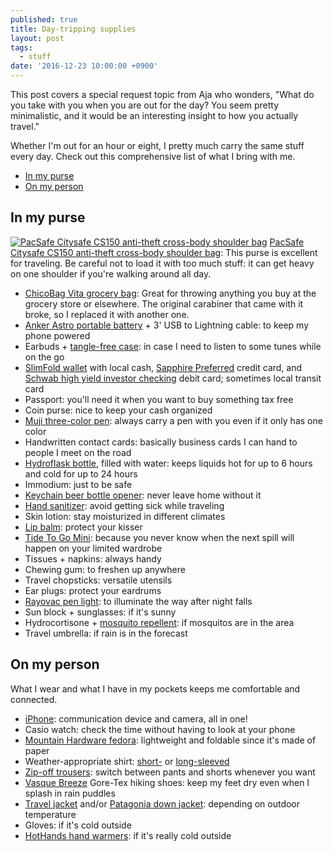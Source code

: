 ```yaml
---
published: true
title: Day-tripping supplies
layout: post
tags:
  - stuff
date: '2016-12-23 10:00:00 +0900'
---
```

This post covers a special request topic from Aja who wonders, "What do you take with you when you are out for the day? You seem pretty minimalistic, and it would be an interesting insight to how you actually travel."

Whether I'm out for an hour or eight, I pretty much carry the same stuff every day. Check out this comprehensive list of what I bring with me.

<!--more-->

* [In my purse](#in-my-purse)
* [On my person](#on-my-person)

## In my purse

[![PacSafe Citysafe CS150 anti-theft cross-body shoulder bag]({{site.baseurl}}/images/products/pacsafe-purse.jpg)][pacsafe-purse] [PacSafe Citysafe CS150 anti-theft cross-body shoulder bag][pacsafe-purse]: This purse is excellent for traveling. Be careful not to load it with too much stuff: it can get heavy on one shoulder if you're walking around all day.

* [ChicoBag Vita grocery bag][chicobag-vita]: Great for throwing anything you buy at the grocery store or elsewhere. The original carabiner that came with it broke, so I replaced it with another one.
* [Anker Astro portable battery][anker-astro] + 3' USB to Lightning cable: to keep my phone powered
* Earbuds + [tangle-free case][nest-case]: in case I need to listen to some tunes while on the go
* [SlimFold wallet][slimfold-wallet] with local cash, [Sapphire Preferred][chase-sapphire] credit card, and [Schwab high yield investor checking][schwab-checking] debit card; sometimes local transit card
* Passport: you'll need it when you want to buy something tax free
* Coin purse: nice to keep your cash organized
* [Muji three-color pen][muji-pen]: always carry a pen with you even if it only has one color
* Handwritten contact cards: basically business cards I can hand to people I meet on the road
* [Hydroflask bottle][hydroflask-bottle], filled with water: keeps liquids hot for up to 6 hours and cold for up to 24 hours
* Immodium: just to be safe
* [Keychain beer bottle opener][kobwa-opener]: never leave home without it
* [Hand sanitizer][purell-sanitizer]: avoid getting sick while traveling
* Skin lotion: stay moisturized in different climates
* [Lip balm][burtsbees-lipbalm]: protect your kisser
* [Tide To Go Mini][tide-togo]: because you never know when the next spill will happen on your limited wardrobe
* Tissues + napkins: always handy
* Chewing gum: to freshen up anywhere
* Travel chopsticks: versatile utensils
* Ear plugs: protect your eardrums
* [Rayovac pen light][rayovac-penlight]: to illuminate the way after night falls
* Sun block + sunglasses: if it's sunny
* Hydrocortisone + [mosquito repellent][repel100]: if mosquitos are in the area
* Travel umbrella: if rain is in the forecast

## On my person

What I wear and what I have in my pockets keeps me comfortable and connected.

* [iPhone][apple-iphonese]: communication device and camera, all in one!
* Casio watch: check the time without having to look at your phone
* [Mountain Hardware fedora][mountainhardware-fedora]: lightweight and foldable since it's made of paper
* Weather-appropriate shirt: [short-][32degrees-shirt] or [long-sleeved][sierradesigns-solarwind]
* [Zip-off trousers][kathmandu-semsa]: switch between pants and shorts whenever you want
* [Vasque Breeze][vasque-breeze] Gore-Tex hiking shoes: keep my feet dry even when I splash in rain puddles
* [Travel jacket][exofficio-flyq] and/or [Patagonia down jacket][patagonia-downsweater]: depending on outdoor temperature
* Gloves: if it's cold outside
* [HotHands hand warmers][hothands-warmers]: if it's really cold outside

[32degrees-shirt]: http://amzn.to/2i1phel
[anker-astro]: https://www.amazon.com/gp/product/B00EF1OGOG/
[apple-iphonese]: https://www.amazon.com/Apple-iPhone-SE-Unlocked-Phone/dp/B01DAJTINW/
[burtsbees-lipbalm]: http://amzn.to/2ijk4Pq
[chase-sapphire]: https://creditcards.chase.com/credit-cards/chase-sapphire-preferred
[chicobag-vita]: http://amzn.to/2hM4lIr
[exofficio-flyq]: http://amzn.to/29DsXv1
[hothands-warmers]: http://amzn.to/2hxKHfE
[hydroflask-bottle]: http://amzn.to/29DlHA0
[kathmandu-semsa]: http://www.kathmandu.com.au/womens/clothing/pants-and-shorts/semsa-zip-off-trousers-women-v2.html
[kobwa-opener]: http://amzn.to/2hfoKUL
[mountainhardware-fedora]: http://www.moosejaw.com/moosejaw/shop/product_Mountain-Hardwear-Women-s-Raffia-Fedora_10269638_10208_10000001_-1_
[muji-pen]: http://www.muji.us/store/select-3-color-ball-point-pen-body.html
[nest-case]: http://amzn.to/2gNGx29
[pacsafe-purse]: http://amzn.to/29AoXQr
[patagonia-downsweater]: http://amzn.to/2afOuev
[purell-sanitizer]: http://amzn.to/2hOGerI
[rayovac-penlight]: http://amzn.to/29G3f91
[repel100]: https://www.amazon.com/Repel-Insect-Repellent-Spray-Bottle/dp/B000LGN3Z2
[schwab-checking]: http://www.schwab.com/public/schwab/banking_lending/checking_account
[sierradesigns-solarwind]: http://amzn.to/29HFe16
[slimfold-wallet]: http://amzn.to/2hU7F4t
[tide-togo]: http://amzn.to/2gNFb7c
[vasque-breeze]: http://amzn.to/2i1jK7j
